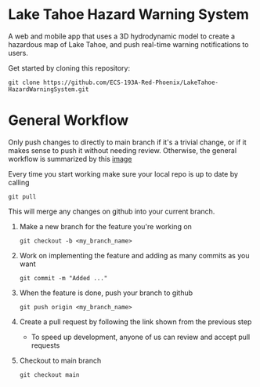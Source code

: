 # Lake Tahoe Hazard Warning System

A web and mobile app that uses a 3D hydrodynamic model to create a hazardous map of Lake Tahoe, and push real-time warning notifications to users.

Get started by cloning this repository:

`git clone https://github.com/ECS-193A-Red-Phoenix/LakeTahoe-HazardWarningSystem.git`

# General Workflow

Only push changes to directly to main branch if it's a trivial change, or if it makes sense to push it without needing review.
Otherwise, the general workflow is summarized by this [image](https://user-images.githubusercontent.com/6351798/48032310-63842400-e114-11e8-8db0-06dc0504dcb5.png)

Every time you start working make sure your local repo is up to date by calling

`git pull`

This will merge any changes on github into your current branch.

1. Make a new branch for the feature you're working on

    `git checkout -b <my_branch_name>`

2. Work on implementing the feature and adding as many commits as you want

    `git commit -m "Added ..."`

3. When the feature is done, push your branch to github

   `git push origin <my_branch_name>`

4. Create a pull request by following the link shown from the previous step
   - To speed up development, anyone of us can review and accept pull requests

5. Checkout to main branch

   `git checkout main`